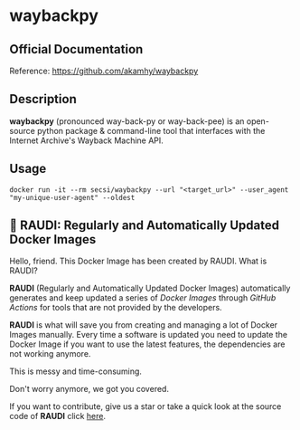 # waybackpy

## Official Documentation
Reference: https://github.com/akamhy/waybackpy

## Description

**waybackpy** (pronounced way-back-py or way-back-pee) is an open-source python package & command-line tool that interfaces with the Internet Archive's Wayback Machine API.

## Usage
```
docker run -it --rm secsi/waybackpy --url "<target_url>" --user_agent "my-unique-user-agent" --oldest
```

## 🐳 RAUDI: Regularly and Automatically Updated Docker Images

Hello, friend. This Docker Image has been created by RAUDI. What is RAUDI?

**RAUDI** (Regularly and Automatically Updated Docker Images) automatically generates and keep updated a series of *Docker Images* through *GitHub Actions* for tools that are not provided by the developers.

**RAUDI** is what will save you from creating and managing a lot of Docker Images manually. Every time a software is updated you need to update the Docker Image if you want to use the latest features, the dependencies are not working anymore. 

This is messy and time-consuming. 

Don't worry anymore, we got you covered.

If you want to contribute, give us a star or take a quick look at the source code of **RAUDI** click [here](https://github.com/cybersecsi/RAUDI).